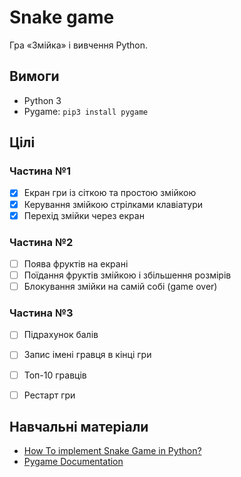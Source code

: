 # Snake game

Гра «Змійка» і вивчення Python.


## Вимоги
* Python 3
* Pygame: `pip3 install pygame`


## Цілі

### Частина №1
- [x] Екран гри із сіткою та простою змійкою
- [x] Керування змійкою стрілками клавіатури
- [x] Перехід змійки через екран

### Частина №2
- [ ] Поява фруктів на екрані
- [ ] Поїдання фруктів змійкою і збільшення розмірів
- [ ] Блокування змійки на самій собі (game over)

### Частина №3
- [ ] Підрахунок балів
- [ ] Запис імені гравця в кінці гри
- [ ] Топ-10 гравців
- [ ] Рестарт гри


## Навчальні матеріали

* [How To implement Snake Game in Python?](https://www.edureka.co/blog/snake-game-with-pygame/)
* [Pygame Documentation](https://www.pygame.org/docs/)

